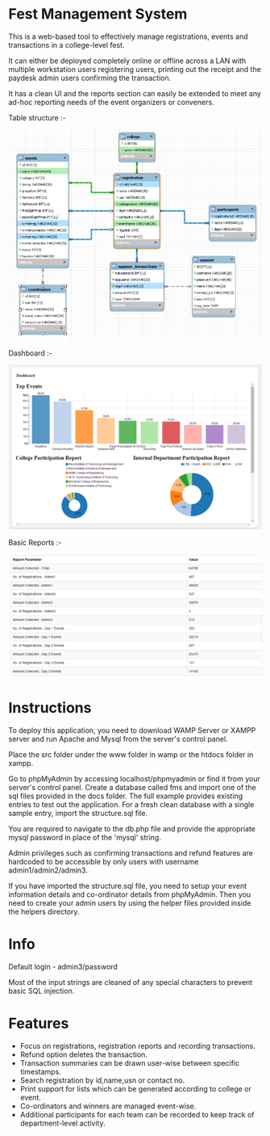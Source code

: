 Fest Management System
======================

This is a web-based tool to effectively manage registrations, events and transactions in a college-level fest. 

It can either be deployed completely online or offline across a LAN with multiple workstation users registering users, printing out the receipt and the paydesk admin users confirming the transaction.

It has a clean UI and the reports section can easily be extended to meet any ad-hoc reporting needs of the event organizers or conveners. 

Table structure :-

![image](docs/tables.png)

Dashboard :-

![image](docs/dashboard.png)


Basic Reports :-

![image](docs/basicreports.png)


Instructions
============

To deploy this application, you need to download WAMP Server or XAMPP server and run Apache and Mysql from the server's control panel.

Place the src folder under the www folder in wamp or the htdocs folder in xampp.

Go to phpMyAdmin by accessing localhost/phpmyadmin or find it from your server's control panel.
Create a database called fms and import one of the sql files provided in the docs folder. The full example provides existing entries to test out the application. For a fresh clean database with a single sample entry, import the structure.sql file.

You are required to navigate to the db.php file and provide the appropriate mysql password in place of the 'mysql' string.

Admin privileges such as confirming transactions and refund features are hardcoded to be accessible by only users with username admin1/admin2/admin3.

If you have imported the structure.sql file, you need to setup your event information details and co-ordinator details from phpMyAdmin. Then you need to create your admin users by using the helper files provided inside the helpers directory.

Info
====

Default login - admin3/password

Most of the input strings are cleaned of any special characters to prevent basic SQL injection.

Features
========

* Focus on registrations, registration reports and recording transactions.
* Refund option deletes the transaction.
* Transaction summaries can be drawn user-wise between specific timestamps.
* Search registration by id,name,usn or contact no.
* Print support for lists which can be generated according to college or event.
* Co-ordinators and winners are managed event-wise.
* Additional participants for each team can be recorded to keep track of department-level activity.